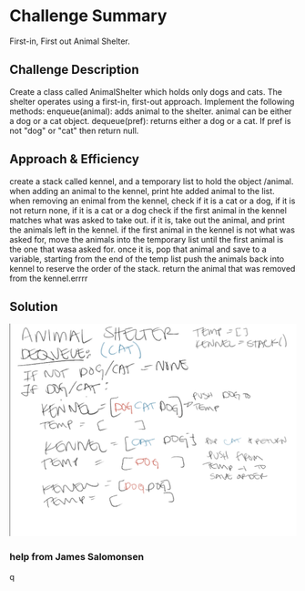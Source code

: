 # Challenge Summary
First-in, First out Animal Shelter.

## Challenge Description
Create a class called AnimalShelter which holds only dogs and cats. The shelter operates using a first-in, first-out approach.
Implement the following methods:
enqueue(animal): adds animal to the shelter. animal can be either a dog or a cat object.
dequeue(pref): returns either a dog or a cat. If pref is not "dog" or "cat" then return null.

## Approach & Efficiency
create a stack called kennel, and a temporary list to hold the object /animal. when adding an animal to the kennel, print hte added animal to the list. when removing an enimal from the kennel, check if it is a cat or a dog, if it is not return none, if it is a cat or a dog check if the first animal in the kennel matches what was asked to take out. if it is, take out the animal, and print the animals left in the kennel. if the first animal in the kennel is not what was asked for, move the animals into the temporary list until the first animal is the one that wasa asked for. once it is, pop that animal and save to a variable, starting from the end of the temp list push the animals back into kennel to reserve the order of the stack. return the animal that was removed from the kennel.errrr

## Solution
![fifo animal shelter solution](/assets/fifo-animal-shelter.png)


### help from James Salomonsen
q
